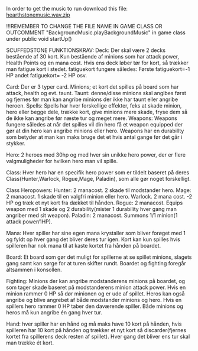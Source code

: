 In order to get the music to run download this file: [hearthstonemusic.wav.zip](https://github.com/Freddo-404/ICE/files/13683554/hearthstonemusic.wav.zip)

!!!REMEMBER TO CHANGE THE FILE NAME IN GAME CLASS OR OUTCOMMENT "BackgroundMusic.playBackgroundMusic" in game class under  public void startUp()

SCUFFEDSTONE FUNKTIONSKRAV:
Deck: Der skal være 2 decks bestående af 30 kort. Kun bestående af minions som har attack power, Health Points og en mana cost. Hvis ens deck løber tør for kort, så trækker man fatigue kort i stedet. fatiguekort fungere således: Første fatiguekort=-1 HP andet fatiguekort= -2 HP osv.

Card: Der er 3 typer card. 
Minions; et kort det spilles på board som har attack, health og evt. taunt. Taunt: denne/disse minions skal angibes først og fjernes før man kan angribe minions der ikke har taunt eller angribe heroen.
Spells: Spells har hver forskellige effekter, feks at skade minion, hero eller begge dele, trække kort, give minions mere skade, fryse dem så de ikke kan angribe før næste tur og meget mere.
Weapons: Weapons fungere således at når det spilles vil din hero få et weapon equipped der gør at din hero kan angribe minions eller hero. Weapons har en durabillty som betyder at man kan maks bruge det et hvis antal gange før det går i stykker.

Hero: 2 heroes med 30hp og med hver sin unikke hero power, der er flere valgmuligheder for hvilken hero man vil spille.

Class: Hver hero har en specifik hero power som er tildelt baseret på deres Class(Hunter,Warlock, Rogue,Mage, Paladin), som alle gør noget forskelligt.

Class Heropowers: Hunter: 2 manacost. 2 skade til modstander hero. Mage: 2 manacost. 1 skade til en valgfri minion eller hero. Warlock. 2 mana cost. -2 HP og træk et  nyt kort fra dækket til hånden. Rogue: 2 manacost. Equips weapon med 1 skade og 2 durability(mister 1 durability hver gang man angriber med sit weapon). Paladin: 2 manacost. Summons 1/1 minion(1 attack power/1HP).

Mana: Hver spiller har sine egen mana krystaller som bliver forøget med 1 og fyldt op hver gang det bliver deres tur igen. Kort kan kun spilles hvis spilleren har nok mana til at kaste kortet fra hånden på boardet.

Board: Et board som gør det muligt for spillerne at se spillet minions, slagets gang samt kan sørge for at turen skifter rundt. Boardet og fighting foregår altsammen i konsollen.

Fighting: Minions der kan angribe modstanderens minions på boardet, og som tager skade baseret på modstanderens minion attack power. Hvis en minion rammer 0 HP så dør minionen og er ude af spillet. Heros kan også angribe og blive angrebet af både modstander minions og hero. Hvis en spillers hero rammer 0 HP taber den daværende spiller. Både minions og heros må kun angribe én gang hver tur.

Hand: hver spiller har en hånd og må maks have 10 kort på hånden, hvis spilleren har 10 kort på hånden og trækker et nyt kort så discarder(fjernes kortet fra spillerens deck resten af spillet). Hver gang det bliver ens tur skal man trække ét kort.
